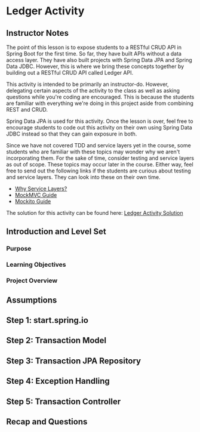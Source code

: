 # Ledger Activity

## Instructor Notes
The point of this lesson is to expose students to a RESTful CRUD API in Spring Boot for the first time. So far, they have built APIs without a data access layer. They have also built projects with Spring Data JPA and Spring Data JDBC. However, this is where we bring these concepts together by building out a RESTful CRUD API called Ledger API.

This activity is intended to be primarily an instructor-do. However, delegating certain aspects of the activity to the class as well as asking questions while you're coding are encouraged. This is because the students are familiar with everything we're doing in this project aside from combining REST and CRUD.

Spring Data JPA is used for this activity. Once the lesson is over, feel free to encourage students to code out this activity on their own using Spring Data JDBC instead so that they can gain exposure in both.

Since we have not covered TDD and service layers yet in the course, some students who are familiar with these topics may wonder why we aren't incorporating them. For the sake of time, consider testing and service layers as out of scope. These topics may occur later in the course. Either way, feel free to send out the following links if the students are curious about testing and service layers. They can look into these on their own time.
* [Why Service Layers?](https://blog1.westagilelabs.com/why-to-use-service-layer-in-spring-mvc-5f4fc52643c0)
* [MockMVC Guide](https://spring.io/guides/gs/testing-web/)
* [Mockito Guide](https://www.baeldung.com/mockito-annotations)

The solution for this activity can be found here: [Ledger Activity Solution](./Solution/Ledger-API)


## Introduction and Level Set


### Purpose


### Learning Objectives


### Project Overview

## Assumptions



## Step 1: start.spring.io


## Step 2: Transaction Model


## Step 3: Transaction JPA Repository


## Step 4: Exception Handling


## Step 5: Transaction Controller


## Recap and Questions
